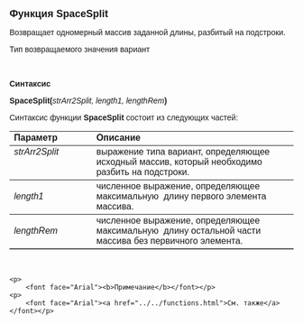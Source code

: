 ﻿<html>
<head>
<title>SpaceSplit</title>
    <style type="text/css">
        .style1
        {
            font-family: Arial;
        }
    </style>
</head>

<body>

<p><font size="4" face="Arial"><strong>Функция SpaceSplit</strong></font></p>

<p><font face="Arial">Возвращает одномерный массив заданной длины, разбитый на 
    подстроки. </font></p>

<p><font face="Arial">Тип возвращаемого значения вариант</font></p>
    <p>&nbsp;</p>

<p><font face="Arial"><b>Синтаксис</b></font></p>

<p><span class="style1"><strong>SpaceSplit</strong></span><font face="Arial"><strong style="font-family: Arial">(</strong><em>strArr2Split, 
    length1,</em> <em>lengthRem</em><strong>)</strong></font></p>

<p><font face="Arial">Синтаксис функции <span class="style1"><strong>SpaceSplit
    </strong></span>состоит из следующих частей:</font></p>

<table border="1" cellPadding="5" cols="2" frame="below" rules="rows">
<TBODY>
  <tr vAlign="top">
    <td class="label" width="29%"><font face="Arial"><b>Параметр</b></font></td>
    <td class="label" width="71%"><font face="Arial"><strong>Описание</strong></font></td>
  </tr>
  <tr vAlign="top">
    <td width="29%"><em><font face="Arial">strArr2Split</font></em></td>
    <td width="71%"><font face="Arial">выражение типа вариант, 
	определяющее исходный массив, который необходимо разбить на подстроки.</font></td>
  </tr>
  <tr>
    <td width="29%"><font face="Arial"><em>length1</em></font></td>
    <td width="71%"><font face="Arial">численное выражение, 
	определяющее максимальную&nbsp; длину первого элемента&nbsp; массива.</font></td>
  </tr>
  <tr>
    <td width="29%"><font face="Arial"><em>lengthRem</em></font></td>
    <td width="71%"><font face="Arial">численное выражение, 
	определяющее максимальную&nbsp; длину остальной части&nbsp; массива без первичного 
        элемента.</font></td>
  </tr>
</table>

<p class="label"><font face="Arial"><b>&nbsp;</b></font></p>

    <p>
        <font face="Arial"><b>Примечание</b></font></p>
    <p>
        <font face="Arial"><a href="../../functions.html">См. также</a></font></p>

<p class="label">&nbsp;</p>
</body>
</html>
